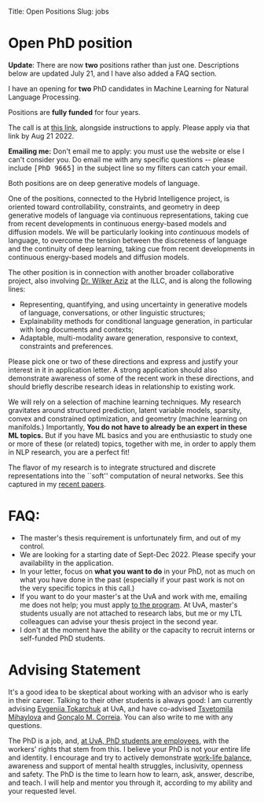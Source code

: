 Title: Open Positions
Slug: jobs

# Open PhD position

**Update**: There are now **two** positions rather than just one.  Descriptions
below are updated July 21, and I have also added a FAQ section.

I have an opening for **two** PhD candidates in
Machine Learning for Natural Language Processing.

Positions are **fully funded** for four years.

The call is at [this link](https://vacatures.uva.nl/UvA/job/PhD-Position-in-Machine-Learning-for-Natural-Language-Processing/750676902/), alongside instructions to apply. Please apply
via that link by Aug 21 2022. 

**Emailing me:** Don't email me to apply: you must use the website or else I
can't consider you. Do email me with any specific questions -- please include
<tt>[PhD 9665]</tt> in the subject line so my filters can catch your email.

Both positions are on deep generative models of language.

One of the positions, connected to the Hybrid Intelligence project, is oriented
toward controllability, constraints, and geometry in deep generative models of
language via continuous representations, taking cue from recent developments in
continuous energy-based models and diffusion models. We will be particularly
looking into *continuous* models of language, to overcome the tension between
the discreteness of language and the continuity of deep learning, taking cue
from recent developments in continuous energy-based models and diffusion models.

The other position is in connection with another broader collaborative project,
also involving [Dr. Wilker Aziz](https://wilkeraziz.github.io/) at the ILLC, and is along the following lines:

 - Representing, quantifying, and using uncertainty in generative models of language, conversations, or other linguistic structures;
 - Explainability methods for conditional language generation, in particular with long documents and contexts;
 - Adaptable, multi-modality aware generation, responsive to context, constraints and preferences.

Please pick one or two of these directions and express and justify your interest
in it in application letter. A strong application should also demonstrate
awareness of some of the recent work in these directions, and should briefly
describe research ideas in relationship to existing work.

We will rely on a selection of machine learning techniques. My research
gravitates around structured prediction, latent variable models, sparsity,
convex and constrained optimization, and geometry (machine learning on
manifolds.) Importantly, **You do not have to already be an expert in these ML topics.**
But if you have ML basics and you are enthusiastic to study one or more of these
(or related) topics, together with me, in order to apply them in NLP research, 
you are a perfect fit!

The flavor of my research is to integrate structured and discrete
representations into the ``soft'' computation of neural networks.
See this captured in my [recent papers](/papers.html).

# FAQ:

- The master's thesis requirement is unfortunately firm, and out of my control.
- We are looking for a starting date of Sept-Dec 2022. Please specify your
  availability in the application.
- In your letter, focus on **what you want to do** in your PhD, not as much on
  what you have done in the past (especially if your past work is not on the
  very specific topics in this call.) 
- If you want to do your master's at the UvA and work with me, emailing me does
  not help; you must apply [to the
  program](https://www.uva.nl/en/programmes/masters/artificial-intelligence/artificial-intelligence.html).
  At UvA, master's students usually are not attached to research labs, but me
  or my LTL colleagues can advise your thesis project in the second year.
- I don't at the moment have the ability or the capacity to recruit interns or
  self-funded PhD students.

# Advising Statement

It's a good idea to be skeptical about working with an advisor who is early in
their career. Talking to their other students is always good: 
I am currently advising [Evgeniia Tokarchuk](https://evgeniia.tokarch.uk/) 
at UvA, and have co-advised [Tsvetomila Mihaylova](https://tsvm.github.io/)
and [Gonçalo M. Correia](https://goncalomcorreia.github.io/).
You can also write to me with any questions.

The PhD is a job, and, [at UvA, PhD students are employees](https://www.uva.nl/en/about-the-uva/working-at-the-uva/terms-of-employment/terms-of-employment.html),
with the workers' rights
that stem from this. 
I believe your PhD is not your entire life and identity. I encourage and try to
actively demonstrate [work-life
balance](https://www.uva.nl/en/about-the-uva/working-at-the-uva/terms-of-employment/work-and-personal-life/work-and-personal-life.html), awareness and support of mental health struggles,
inclusivity, openness and safety.
The PhD is the time to learn how to learn, ask,
answer, describe, and teach. I will help and mentor you through it,
according to my ability and your requested level.
